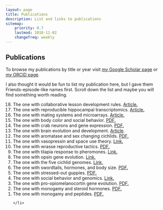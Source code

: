 ```yaml
---
layout: page
title: Publications
description: List and links to publications
sitemap:
    priority: 0.7
    lastmod: 2018-11-02
    changefreq: weekly
---
```


<script async src="https://badge.dimensions.ai/badge.js" charset="utf-8"></script>

<script type='text/javascript' src='https://d1bxh8uas1mnw7.cloudfront.net/assets/embed.js'></script>


<h2>
<a id="publications" class="anchor" href="#publications" aria-hidden="true"><span class="octicon octicon-link"></span></a>Publications</h2>

<p>To browse my publications by title or year visit <a href="http://scholar.google.com/citations?user=_bVy9pMAAAAJ&amp;hl=en&amp;oi=ao">my Google Scholar page</a> or <a href="http://orcid.org/0000-0002-7943-5650">my ORCID page</a>. </p>

<p>I also thought it would be fun to list my publication here, but I gave them Friends-episode-like names first. Scroll down the list and maybe you will find something worth reading.</p>
	      
<ol reversed>


<li>The one with collaborative lesson development rules.
	<a href="http://journals.plos.org/ploscompbiol/article?id=10.1371/journal.pcbi.1005963">Article.</a>	
	<div style="display: inline" data-badge-type="bar" data-doi="10.1371/journal.pcbi.1005963" data-hide-no-mentions="false" class="altmetric-embed"></div>
	<span class="__dimensions_badge_embed__" data-doi="10.1371/journal.pcbi.1005963" data-hide-zero-citations="true" data-legend="hover-bottom" data-style="small_rectangle"></span>		
	</li>	

<li>The one with reproducible hippocampal transcriptomics.
	<a href="http://biorxiv.org/content/early/2017/06/21/153585">Article.</a>	
	<div style="display: inline" data-badge-type="bar" data-doi="10.1101/153585" data-hide-no-mentions="false" class="altmetric-embed"></div>
	<div style="display: inline" class="__dimensions_badge_embed__" data-doi="10.1101/153585" data-hide-zero-citations="true" data-legend="hover-bottom" data-style="small_rectangle"></div>	
	</li>	


<li>The one with mating systems and microarrays.
	<a href="http://www.nrcresearchpress.com/doi/abs/10.1139/gen-2017-0075?url_ver=Z39.88-2003&rfr_id=ori:rid:crossref.org&rfr_dat=cr_pub%3dpubmed">Article.</a>
	<div style="display: inline" data-badge-type="bar" data-doi="10.1139/gen-2017-0075" data-hide-no-mentions="false" class="altmetric-embed"></div>	
	<span class="__dimensions_badge_embed__" data-doi="10.1139/gen-2017-0075" data-hide-zero-citations="true" data-legend="hover-bottom" data-style="small_rectangle"></span>		
	</li>		


<li>The one with body color and social behavior.
	<a href="https://cichlid.biosci.utexas.edu/sites/default/files/evoneuro/files/dijkstra_et_al._2017.pdf">PDF.</a>
	<div style="display: inline" data-badge-type="bar" data-doi="10.1098/rspb.2016.2838" data-hide-no-mentions="false" class="altmetric-embed"></div>
	<span class="__dimensions_badge_embed__" data-doi="10.1098/rspb.2016.2838" data-hide-zero-citations="true" data-legend="hover-bottom" data-style="small_rectangle"></span>	
	</li>	


<li>The one with crab neurons and gene expression.   
	<a href="http://biorxiv.org/content/early/2017/02/10/107342">PDF.</a> 
	<div style="display: inline"  data-badge-type="bar" data-doi="10.1101/107342." data-hide-no-mentions="false" class="altmetric-embed" data-badge-popover='bottom'></div>
	<span class="__dimensions_badge_embed__" data-doi="10.1101/107342." data-hide-zero-citations="true" data-legend="hover-bottom" data-style="small_rectangle"></span>	
 </li>


<li>The one with brain evolution and development. <a href="http://onlinelibrary.wiley.com/doi/10.1002/9781118316757.ch15/summary;jsessionid=EB7AD7A6F077FF7A89EEE0C71E70A8FD.f02t03">Article</a>.
	<div style="display: inline" data-badge-type="bar" data-doi="10.1002/9781118316757.ch15" data-hide-no-mentions="false" class="altmetric-embed" data-badge-popover='bottom'></div>
			<span class="__dimensions_badge_embed__" data-doi="10.1002/9781118316757.ch15" data-hide-zero-citations="true" data-legend="hover-bottom" data-style="small_rectangle"></span>	
	 </li>	


<li>The one with aromatase and sex changing cichlids. 
	<a href="https://cichlid.biosci.utexas.edu/sites/default/files/evoneuro/files/goppert_et_al._2016.pdf">PDF.</a>
	<div style="display: inline" data-badge-type="bar" data-doi="10.1159/000445463" data-hide-no-mentions="false" class="altmetric-embed" data-badge-popover='bottom'></div>
				<span class="__dimensions_badge_embed__" data-doi="10.1159/000445463" data-hide-zero-citations="true" data-legend="hover-bottom" data-style="small_rectangle"></span>	
	</li>


<li>The one with vasopressin and space use theory. 
	<a href="http://frontiersinzoology.biomedcentral.com/articles/10.1186/1742-9994-12-S1-S16">Link.</a> 
	<div style="display: inline" data-badge-type="bar" data-doi="10.1186/1742-9994-12-S1-S16" data-hide-no-mentions="false" class="altmetric-embed" data-badge-popover='bottom'></div> 
					<span class="__dimensions_badge_embed__" data-doi="10.1186/1742-9994-12-S1-S16" data-hide-zero-citations="true" data-legend="hover-bottom" data-style="small_rectangle"></span>	
</li>


<li>The one with wrasse reproductive tactics. 
	<a href="https://cichlid.biosci.utexas.edu/sites/default/files/evoneuro/files/2015.stiver.ethology_0.pdf">PDF.</a> 
	<div style="display: inline"  data-badge-type="bar" data-doi="10.1111/eth.12324" data-hide-no-mentions="false" class="altmetric-embed" data-badge-popover='bottom'></div>  
		<span class="__dimensions_badge_embed__" data-doi="10.1111/eth.12324" data-hide-zero-citations="true" data-legend="hover-bottom" data-style="small_rectangle"></span>	
	</li>


<li>The one with tilapia response to pheromones.
	<a href="https://bmcgenomics.biomedcentral.com/articles/10.1186/s12864-015-1255-4">Link.</a> 
	<div style="display: inline"  data-badge-type="bar" data-doi="10.1186/s12864-015-1255-4." data-hide-no-mentions="false" class="altmetric-embed" data-badge-popover='bottom'></div> 
			<span class="__dimensions_badge_embed__" data-doi="10.1186/s12864-015-1255-4." data-hide-zero-citations="true" data-legend="hover-bottom" data-style="small_rectangle"></span>	
	</li>  


<li>The one with opsin gene evolution.
	<a href="http://www.ncbi.nlm.nih.gov/pmc/articles/PMC4321264/">Link.</a> 
	<div style="display: inline" data-badge-type="bar" data-doi="10.1073/pnas.1423685112" data-hide-no-mentions="false" class="altmetric-embed" data-badge-popover='bottom'></div> 
				<span class="__dimensions_badge_embed__" data-doi="10.1073/pnas.1423685112" data-hide-zero-citations="true" data-legend="hover-bottom" data-style="small_rectangle"></span>	
	</li>


<li>The one with the five cichlid genomes. 
	<a href="http://www.nature.com/nature/journal/v513/n7518/abs/nature13726.html">Link.</a> 
	<div style="display: inline"  data-badge-type="bar" data-doi="10.1038/nature13726" data-hide-no-mentions="false" class="altmetric-embed" data-badge-popover='bottom'></div> 
	 <span class="__dimensions_badge_embed__" data-doi="10.1038/nature13726" data-hide-zero-citations="true" data-legend="hover-bottom" data-style="small_rectangle"></span>	
	</li>


<li>The one with swordtails, hormones, and body size.
	<a href="https://cichlid.biosci.utexas.edu/sites/default/files/evoneuro/files/2014.smith_.biofish.pdf">PDF.</a>
	<div style="display: inline"  data-badge-type="bar" data-doi="10.1007/s10641-014-0234-y" data-hide-no-mentions="false" class="altmetric-embed" data-badge-popover='bottom'></div>
		 <span class="__dimensions_badge_embed__" data-doi="10.1007/s10641-014-0234-y" data-hide-zero-citations="true" data-legend="hover-bottom" data-style="small_rectangle"></span>	
	</li>


<li>The one with stressed-out guppies.
	<a href="https://cichlid.biosci.utexas.edu/sites/default/files/evoneuro/files/2014.fischer.hb_.pdf">PDF.</a> 
	<div style="display: inline"  data-badge-type="bar" data-doi="10.1016/j.yhbeh.2013.12.010" data-hide-no-mentions="false" class="altmetric-embed" data-badge-popover='bottom'></div>
			 <span class="__dimensions_badge_embed__" data-doi="10.1016/j.yhbeh.2013.12.010" data-hide-zero-citations="true" data-legend="hover-bottom" data-style="small_rectangle"></span>	
	</li>


<li>The one with social behavior and genomics. 
	<a href="http://link.springer.com/chapter/10.1007/978-94-007-7347-9_8">Link.</a> 
	<div style="display: inline" data-badge-type="bar" data-doi="10.1007/978-94-007-7347-9_8." data-hide-no-mentions="false" class="altmetric-embed" data-badge-popover='bottom'></div> 
	 <span class="__dimensions_badge_embed__" data-doi="10.1007/978-94-007-7347-9_8." data-hide-zero-citations="true" data-legend="hover-bottom" data-style="small_rectangle"></span>	
	</li>


<li>The one with pro-opiomelanocortin gene evolution. 
	<a href="https://cichlid.biosci.utexas.edu/sites/default/files/evoneuro/files/2014.harris.gce_.pdf">PDF.</a> 
	<div style="display: inline"  data-badge-type="bar" data-doi="10.1016/j.ygcen.2013.10.007" data-hide-no-mentions="false" class="altmetric-embed" data-badge-popover='bottom'></div>
		 <span class="__dimensions_badge_embed__" data-doi="10.1016/j.ygcen.2013.10.007" data-hide-zero-citations="true" data-legend="hover-bottom" data-style="small_rectangle"></span>	
	</li>


<li>The one with monogamy and steroid hormones. 
	<a href="https://cichlid.biosci.utexas.edu/sites/default/files/evoneuro/files/2013.sessa_.gce_.pdf">PDF.</a> 
	<div style="display: inline"  data-badge-type="bar" data-doi="10.1016/j.ygcen.2013.04.031" data-hide-no-mentions="false" class="altmetric-embed" data-badge-popover='bottom'></div> 
			 <span class="__dimensions_badge_embed__" data-doi="10.1016/j.ygcen.2013.04.031" data-hide-zero-citations="true" data-legend="hover-bottom" data-style="small_rectangle"></span>	
	</li>


<li>The one with monogamy and peptides. 
	<a href="https://cichlid.biosci.utexas.edu/sites/default/files/evoneuro/files/2013.oldfield.hb_.pdf">PDF.</a> 
	<div style="display: inline"  data-badge-type="bar" data-doi="10.1016/j.yhbeh.2013.04.006" data-hide-no-mentions="false" class="altmetric-embed" data-badge-popover='bottom'></div> 
				 <span class="__dimensions_badge_embed__" data-doi="10.1016/j.yhbeh.2013.04.006" data-hide-zero-citations="true" data-legend="hover-bottom" data-style="small_rectangle"></span>	

	</li>
</ol>
	  